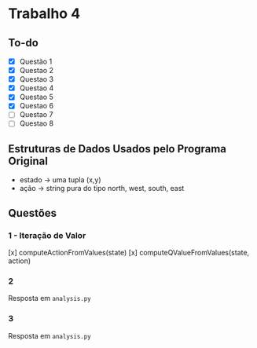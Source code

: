 # Trabalho 4

## To-do

+ [x] Questão 1
+ [x] Questao 2
+ [x] Questao 3
+ [x] Questao 4
+ [x] Questao 5
+ [x] Questao 6
+ [ ] Questao 7
+ [ ] Questao 8

## Estruturas de Dados Usados pelo Programa Original

+ estado -> uma tupla (x,y)
+ ação -> string pura do tipo north, west, south, east

## Questões

### 1 - Iteração de Valor

[x] computeActionFromValues(state)
[x] computeQValueFromValues(state, action)

### 2

Resposta em `analysis.py`

### 3

Resposta em `analysis.py`

